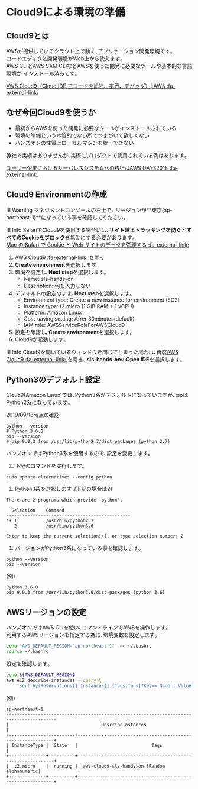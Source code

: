 # Cloud9による環境の準備

## Cloud9とは

AWSが提供しているクラウド上で動く､アプリケーション開発環境です｡  
コードエディタと開発環境がWeb上から使えます｡  
AWS CLIとAWS SAM CLIなどAWSを使った開発に必要なツールや基本的な言語環境が
インストール済みです｡  

<a href="https://aws.amazon.com/jp/cloud9/" target="_blank">AWS Cloud9（Cloud IDE でコードを記述、実行、デバッグ）\| AWS :fa-external-link: </a>	

## なぜ今回Cloud9を使うか

- 最初からAWSを使った開発に必要なツールがインストールされている
- 環境の準備という本質的でない所でつまづいて欲しくない
- ハンズオンの性質上ローカルマシンを統一できない

弊社で実績はありませんが､実際にプロダクトで使用されている例はあります｡  

<a href="https://speakerdeck.com/marumoto/jaws-days2018?slide=75" target="_blank">ユーザー企業におけるサーバレスシステムへの移行/JAWS DAYS2018 :fa-external-link: </a>	

## Cloud9 Environmentの作成

!!! Warning
    マネジメントコンソールの右上で､
    リージョンが**東京(ap-northeast-1)**になっている事を確認してください｡

!!! Info
    SafariでCloud9を使用する場合には､**サイト越えトラッキングを防ぐ**と**すべてのCookieをブロック**を無効にする必要があります｡  
    <a href="https://support.apple.com/ja-jp/guide/safari/sfri11471/mac" target="_blank">Mac の Safari で Cookie と Web サイトのデータを管理する :fa-external-link: 
</a>

1. <a href="https://ap-northeast-1.console.aws.amazon.com/cloud9/home/product" target="_blank">AWS Cloud9 :fa-external-link: </a>を開く	
1. **Create environment**を選択します｡  
1. 環境を設定し､**Next step**を選択します｡  
    - Name: sls-hands-on
    - Description: 何も入力しない
1. デフォルトの設定のまま､**Next step**を選択します｡ 
    - Environment type: Create a new instance for environment (EC2)
    - Instance type: t2.micro (1 GiB RAM + 1 vCPU)
    - Platform: Amazon Linux
    - Cost-saving setting: Afrer 30minutes(default)
    - IAM role: AWSServiceRoleForAWSCloud9
1. 設定を確認し､**Create environment**を選択します｡
1. Cloud9が起動します｡  

!!! Info
    Cloud9を開いているウィンドウを閉じてしまった場合は､再度<a href="https://ap-northeast-1.console.aws.amazon.com/cloud9/home/product" target="_blank">AWS Cloud9 :fa-external-link: </a>を開き､
    **sls-hands-on**の**Open IDE**を選択します｡
    
## Python3のデフォルト設定

Cloud9(Amazon Linux)では､Python3系がデフォルトになっていますが､pipはPython2系になっています｡  

2019/09/18時点の確認
```
python --version
# Python 3.6.8
pip --version
# pip 9.0.3 from /usr/lib/python2.7/dist-packages (python 2.7)
```

ハンズオンではPython3系を使用するので､設定を変更します｡  


1. 下記のコマンドを実行します｡  
```
sudo update-alternatives --config python
```
1. Python3系を選択します｡(下記の場合は2)
```
There are 2 programs which provide 'python'.

  Selection    Command
-----------------------------------------------
*+ 1           /usr/bin/python2.7
   2           /usr/bin/python3.6

Enter to keep the current selection[+], or type selection number: 2
```
1. バージョンがPython3系になっている事を確認します｡
```
python --version
pip --version
```
(例)
```
Python 3.6.8
pip 9.0.3 from /usr/lib/python3.6/dist-packages (python 3.6)
```

## AWSリージョンの設定

ハンズオンではAWS CLIを使い､コマンドラインでAWSを操作します｡  
利用するAWSリージョンを指定する為に､環境変数を設定します｡  

```bash
echo 'AWS_DEFAULT_REGION="ap-northeast-1"' >> ~/.bashrc
source ~/.bashrc
```

設定を確認します｡  
```bash
echo ${AWS_DEFAULT_REGION}
aws ec2 describe-instances --query \
    'sort_by(Reservations[].Instances[].{Tags:Tags[?Key==`Name`].Value|[0],InstanceType:InstanceType,State:State.Name},&Tags)' --output table
```
(例)
```text
ap-northeast-1
-----------------------------------------------------------------------------------------
|                                   DescribeInstances                                   |
+--------------+----------+-------------------------------------------------------------+
| InstanceType |  State   |                            Tags                             |
+--------------+----------+-------------------------------------------------------------+
|  t2.micro    |  running |  aws-cloud9-sls-hands-on-[Random alphanumeric]              |
+--------------+----------+-------------------------------------------------------------+
```